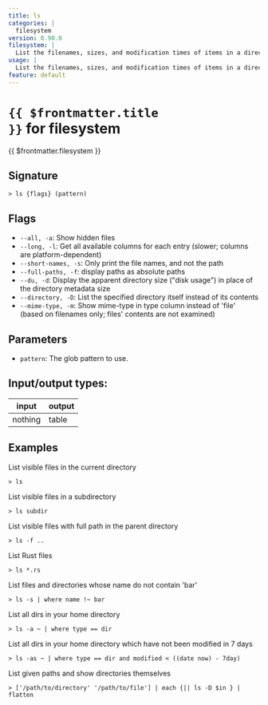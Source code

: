 ```yaml
---
title: ls
categories: |
  filesystem
version: 0.90.0
filesystem: |
  List the filenames, sizes, and modification times of items in a directory.
usage: |
  List the filenames, sizes, and modification times of items in a directory.
feature: default
---
```


<!-- This file is automatically generated. Please edit the command in https://github.com/nushell/nushell instead. -->

# <code>{{ $frontmatter.title }}</code> for filesystem

<div class='command-title'>{{ $frontmatter.filesystem }}</div>

## Signature

`> ls {flags} (pattern)`

## Flags

- `--all, -a`: Show hidden files
- `--long, -l`: Get all available columns for each entry (slower; columns are platform-dependent)
- `--short-names, -s`: Only print the file names, and not the path
- `--full-paths, -f`: display paths as absolute paths
- `--du, -d`: Display the apparent directory size ("disk usage") in place of the directory metadata size
- `--directory, -D`: List the specified directory itself instead of its contents
- `--mime-type, -m`: Show mime-type in type column instead of 'file' (based on filenames only; files' contents are not examined)

## Parameters

- `pattern`: The glob pattern to use.

## Input/output types:

| input   | output |
| ------- | ------ |
| nothing | table  |

## Examples

List visible files in the current directory

```nushell
> ls

```

List visible files in a subdirectory

```nushell
> ls subdir

```

List visible files with full path in the parent directory

```nushell
> ls -f ..

```

List Rust files

```nushell
> ls *.rs

```

List files and directories whose name do not contain 'bar'

```nushell
> ls -s | where name !~ bar

```

List all dirs in your home directory

```nushell
> ls -a ~ | where type == dir

```

List all dirs in your home directory which have not been modified in 7 days

```nushell
> ls -as ~ | where type == dir and modified < ((date now) - 7day)

```

List given paths and show directories themselves

```nushell
> ['/path/to/directory' '/path/to/file'] | each {|| ls -D $in } | flatten

```
